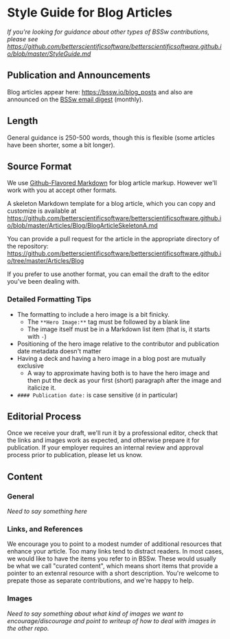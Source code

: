 # Style Guide for Blog Articles

*If you're looking for guidance about other types of BSSw contributions, please see https://github.com/betterscientificsoftware/betterscientificsoftware.github.io/blob/master/StyleGuide.md*

## Publication and Announcements

Blog articles appear here: https://bssw.io/blog_posts and also are announced on the [BSSw email digest](https://bssw.io/pages/receive-our-email-digest) (monthly).

## Length

General guidance is 250-500 words, though this is flexible (some articles have been shorter, some a bit longer). 

## Source Format

We use [Github-Flavored Markdown](https://guides.github.com/features/mastering-markdown/) for blog article markup.  However we'll work with you at accept other formats.

A skeleton Markdown template for a blog article, which you can copy and customize is available at https://github.com/betterscientificsoftware/betterscientificsoftware.github.io/blob/master/Articles/Blog/BlogArticleSkeletonA.md

You can provide a pull request for the article in the appropriate directory of the repository: https://github.com/betterscientificsoftware/betterscientificsoftware.github.io/tree/master/Articles/Blog

If you prefer to use another format, you can email the draft to the editor you've been dealing with.

### Detailed Formatting Tips

 - The formatting to include a hero image is a bit finicky.
   - The `**Hero Image:**` tag must be followed by a blank line
   - The image itself must be in a Markdown list item (that is, it starts with `-`)
 - Positioning of the hero image relative to the contributor and publication date metadata doesn't matter
 - Having a deck and having a hero image in a blog post are mutually exclusive
   - A way to approximate having both is to have the hero image and then put the deck as your first (short) paragraph after the image and italicize it.
 - `#### Publication date:` is case sensitive (`d` in particular)

## Editorial Process

Once we receive your draft, we'll run it by a professional editor, check that the links and images work as expected, and otherwise prepare it for publication.  If your employer requires an internal review and approval process prior to publication, please let us know.

## Content
### General

*Need to say something here*

### Links, and References

We encourage you to point to a modest numder of additional resources that enhance your article.  Too many links tend to distract readers.  In most cases, we would like to have the items you refer to in BSSw.  These would usually be what we call "curated content", which means short items that provide a pointer to an extenral resource with a short description.  You're welcome to prepate those as separate contributions, and we're happy to help.

### Images

*Need to say something about what kind of images we want to encourage/discourage and point to writeup of how to deal with images in the other repo.*

<!--
Publish: no
--!>

